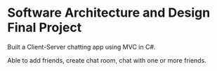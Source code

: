# Software Architecture and Design Final Project
Built a Client-Server chatting app using MVC in C#.

Able to add friends, create chat room, chat with one or more friends.
